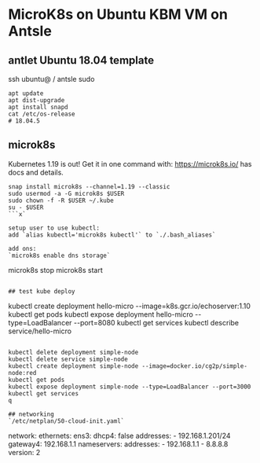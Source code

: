 # MicroK8s on Ubuntu KBM VM on Antsle

## antlet Ubuntu 18.04 template
ssh ubuntu@<ip> / antsle
sudo <command>

```
apt update
apt dist-upgrade
apt install snapd
cat /etc/os-release
# 18.04.5
```

## microk8s

Kubernetes 1.19 is out! Get it in one command with:
https://microk8s.io/ has docs and details.
```
snap install microk8s --channel=1.19 --classic
sudo usermod -a -G microk8s $USER
sudo chown -f -R $USER ~/.kube
su - $USER
```x`

setup user to use kubectl: 
add `alias kubectl='microk8s kubectl'` to `./.bash_aliases`

add ons:
`microk8s enable dns storage`

```
microk8s stop
microk8s start
```

## test kube deploy
```
kubectl create deployment hello-micro --image=k8s.gcr.io/echoserver:1.10
kubectl get pods
kubectl expose deployment hello-micro --type=LoadBalancer --port=8080
kubectl get services
kubectl describe service/hello-micro
```

kubectl delete deployment simple-node
kubectl delete service simple-node
kubectl create deployment simple-node --image=docker.io/cg2p/simple-node:red
kubectl get pods
kubectl expose deployment simple-node --type=LoadBalancer --port=3000
kubectl get services
q

## networking
`/etc/netplan/50-cloud-init.yaml`
```
network:
    ethernets:
        ens3:
          dhcp4: false
          addresses:
            - 192.168.1.201/24
           gateway4: 192.168.1.1
           nameservers:
           addresses:
            - 192.168.1.1
            - 8.8.8.8
    version: 2
```

